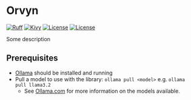 # Orvyn

[![Ruff](https://img.shields.io/endpoint?url=https://raw.githubusercontent.com/astral-sh/ruff/main/assets/badge/v2.json)](https://github.com/astral-sh/ruff)
[![Kivy](https://img.shields.io/badge/UI-kivy-blue)](https://github.com/kivy/kivy.git)
[![License](https://img.shields.io/badge/license-MIT-orange)](https://github.com/Kropanov/orvyn/blob/main/LICENSE)
[![License](https://img.shields.io/badge/python-3.10-royalblue)](https://www.python.org/downloads/release/python-3100/)

Some description

## Prerequisites

- [Ollama](https://ollama.com/download) should be installed and running
- Pull a model to use with the library: `ollama pull <model>` e.g. `ollama pull llama3.2`
  - See [Ollama.com](https://ollama.com/search) for more information on the models available.
